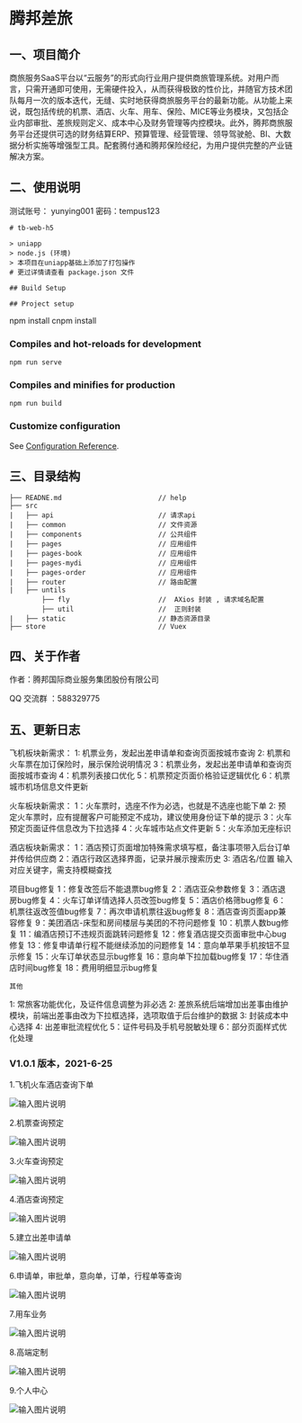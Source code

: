 

# 							腾邦差旅



## 一、项目简介

​	商旅服务SaaS平台以“云服务”的形式向行业用户提供商旅管理系统。对用户而言，只需开通即可使用，无需硬件投入，从而获得极致的性价比，并随官方技术团队每月一次的版本迭代，无缝、实时地获得商旅服务平台的最新功能。
​    从功能上来说，既包括传统的机票、酒店、火车、用车、保险、MICE等业务模块，又包括企业内部审批、差旅规则定义、成本中心及财务管理等内控模块。
​    此外，腾邦商旅服务平台还提供可选的财务结算ERP、预算管理、经营管理、领导驾驶舱、BI、大数据分析实施等增强型工具。配套腾付通和腾邦保险经纪，为用户提供完整的产业链解决方案。



## 二、使用说明

测试账号： yunying001 密码：tempus123

```
# tb-web-h5

> uniapp
> node.js (环境)
> 本项目在uniapp基础上添加了打包操作
# 更过详情请查看 package.json 文件

## Build Setup

## Project setup
```
npm install
cnpm install

### Compiles and hot-reloads for development
```
npm run serve
```

### Compiles and minifies for production
```
npm run build
```

### Customize configuration
See [Configuration Reference](https://cli.vuejs.org/config/).

## 三、目录结构

```
├── READNE.md   					 // help
├──	src
|	├── api  						 // 请求api
|	├── common  					 // 文件资源
|	├── components					 // 公共组件
|	├── pages					     // 应用组件
|	├── pages-book					 // 应用组件
|	├── pages-mydi					 // 应用组件
|	├── pages-order					 // 应用组件
|	├── router						 // 路由配置
|	├── untils
        ├── fly  					 //  AXios 封装 , 请求域名配置
        ├── util  					 //  正则封装
|	├── static						 // 静态资源目录
├── store 							 // Vuex
```

## 四、关于作者

作者：腾邦国际商业服务集团股份有限公司

QQ 交流群 ：588329775



## 五、更新日志
   飞机板块新需求：
1: 机票业务，发起出差申请单和查询页面按城市查询
2: 机票和火车票在加订保险时，展示保险说明情况
3：机票业务，发起出差申请单和查询页面按城市查询
4：机票列表接口优化
5：机票预定页面价格验证逻辑优化
6：机票城市机场信息文件更新

   火车板块新需求：
1：火车票时，选座不作为必选，也就是不选座也能下单
2: 预定火车票时，应有提醒客户可能预定不成功，建议使用身份证下单的提示
3：火车预定页面证件信息改为下拉选择
4：火车城市站点文件更新
5：火车添加无座标识

   酒店板块新需求：
1：酒店预订页面增加特殊需求填写框，备注事项带入后台订单并传给供应商
2：酒店行政区选择界面，记录并展示搜索历史
3: 酒店名/位置 输入对应关键字，需支持模糊查找

   项目bug修复
1：修复改签后不能退票bug修复
2：酒店亚朵参数修复
3：酒店退房bug修复
4：火车订单详情选择人员改签bug修复
5：酒店价格筛bug修复
6：机票往返改签值bug修复
7：再次申请机票往返bug修复
8：酒店查询页面app兼容修复
9：美团酒店-床型和房间楼层与美团的不符问题修复
10：机票人数bug修复
11：编酒店预订不违规页面跳转问题修复
12：修复酒店提交页面审批中心bug修复
13：修复申请单行程不能继续添加的问题修复
14：意向单苹果手机按钮不显示修复
15：火车订单状态显示bug修复
16：意向单下拉加载bug修复
17：华住酒店时间bug修复
18：费用明细显示bug修复

    其他
1: 常旅客功能优化，及证件信息调整为非必选
2: 差旅系统后端增加出差事由维护模块，前端出差事由改为下拉框选择，选项取值于后台维护的数据
3: 封装成本中心选择
4: 出差审批流程优化
5：证件号码及手机号脱敏处理
6：部分页面样式优化处理
### V1.0.1 版本，2021-6-25
1.飞机火车酒店查询下单 

![输入图片说明](https://images.gitee.com/uploads/images/2021/0330/150945_739ed998_1929307.png "微信图片_20210330150931.png")

2.机票查询预定

![输入图片说明](https://images.gitee.com/uploads/images/2021/0331/091844_02cdfab5_1929307.png "1617153230(1).png")

3.火车查询预定

![输入图片说明](https://images.gitee.com/uploads/images/2021/0331/092136_aa1b3b2f_1929307.png "1617153302(1).png")

4.酒店查询预定

![输入图片说明](https://images.gitee.com/uploads/images/2021/0331/092207_8468d193_1929307.png "1617153338(1).png")

5.建立出差申请单 

![输入图片说明](https://images.gitee.com/uploads/images/2021/0330/151319_20c55be3_1929307.png "微信图片_20210330151230.png")

6.申请单，审批单，意向单，订单，行程单等查询 

![输入图片说明](https://images.gitee.com/uploads/images/2021/0330/151404_b7b84c5b_1929307.png "微信图片_20210330151235.png")

7.用车业务 

![输入图片说明](https://images.gitee.com/uploads/images/2021/0330/151415_8eafe407_1929307.png "微信图片_20210330151223.png")

8.高端定制

![输入图片说明](https://images.gitee.com/uploads/images/2021/0330/151427_9490b49d_1929307.png "微信图片_20210330151226.png")

9.个人中心 

![输入图片说明](https://images.gitee.com/uploads/images/2021/0330/151439_d4f38427_1929307.png "微信图片_20210330151235.png")